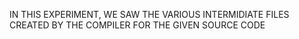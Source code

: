 IN THIS EXPERIMENT, WE SAW THE VARIOUS INTERMIDIATE FILES CREATED BY THE COMPILER FOR THE GIVEN SOURCE CODE
